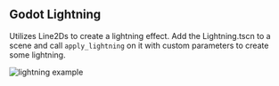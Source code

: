 ## Godot Lightning

Utilizes Line2Ds to create a lightning effect. 
Add the Lightning.tscn to a scene and call `apply_lightning` on it with custom parameters to create some lightning.

![lightning example](https://thumbs.gfycat.com/UnluckyEssentialBrownbutterfly-max-1mb.gif)
